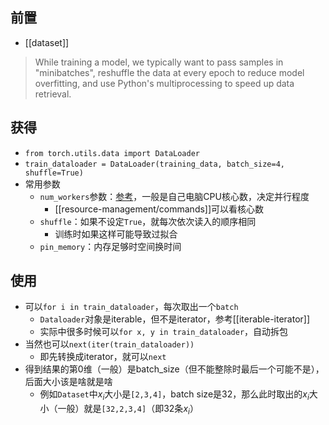 ## 前置
- [[dataset]]

> While training a model, we typically want to pass samples in "minibatches", reshuffle the data at every epoch to reduce model overfitting, and use Python's multiprocessing to speed up data retrieval.

## 获得
- `from torch.utils.data import DataLoader`
- `train_dataloader = DataLoader(training_data, batch_size=4, shuffle=True)`
- 常用参数
  - `num_workers`参数：[参考](https://blog.csdn.net/qq_24407657/article/details/103992170)，一般是自己电脑CPU核心数，决定并行程度
    - [[resource-management/commands]]可以看核心数
  - `shuffle`：如果不设定`True`，就每次依次读入的顺序相同
    - 训练时如果这样可能导致过拟合
  - `pin_memory`：内存足够时空间换时间
## 使用
- 可以`for i in train_dataloader`，每次取出一个`batch`
  - `Dataloader`对象是iterable，但不是iterator，参考[[iterable-iterator]]
  - 实际中很多时候可以`for x, y in train_dataloader`，自动拆包
- 当然也可以`next(iter(train_dataloader))`
  - 即先转换成iterator，就可以`next`
- 得到结果的第0维（一般）是batch_size（但不能整除时最后一个可能不是），后面大小该是啥就是啥
  - 例如`Dataset`中$x_i$大小是`[2,3,4]`，batch size是32，那么此时取出的$x_i$大小（一般）就是`[32,2,3,4]`（即32条$x_i$）